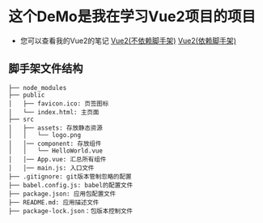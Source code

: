 # 这个DeMo是我在学习Vue2项目的项目
* 您可以查看我的Vue2的笔记
[Vue2(不依赖脚手架)](https://github.com/NewCicada/Punchinevery_day/tree/main/%E7%AC%94%E8%AE%B0/Vue(%E4%B8%8D%E4%BE%9D%E8%B5%96%E8%84%9A%E6%89%8B%E6%9E%B6))
[Vue2(依赖脚手架)](https://github.com/NewCicada/Punchinevery_day/tree/main/%E7%AC%94%E8%AE%B0/Vue(%E4%BE%9D%E8%B5%96%E8%84%9A%E6%89%8B%E6%9E%B6))
## 脚手架文件结构

	├── node_modules 
	├── public
	│   ├── favicon.ico: 页签图标
	│   └── index.html: 主页面
	├── src
	│   ├── assets: 存放静态资源
	│   │   └── logo.png
	│   │── component: 存放组件
	│   │   └── HelloWorld.vue
	│   │── App.vue: 汇总所有组件
	│   │── main.js: 入口文件
	├── .gitignore: git版本管制忽略的配置
	├── babel.config.js: babel的配置文件
	├── package.json: 应用包配置文件 
	├── README.md: 应用描述文件
	├── package-lock.json：包版本控制文件
